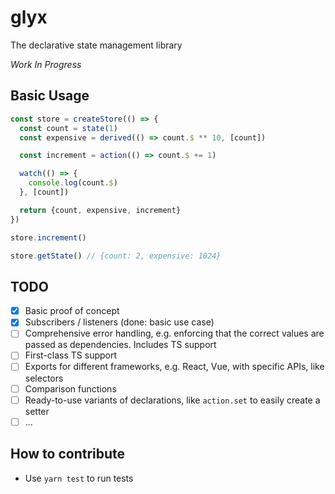 # glyx
The declarative state management library

*Work In Progress*

## Basic Usage
```ts
const store = createStore(() => {
  const count = state(1)
  const expensive = derived(() => count.$ ** 10, [count])

  const increment = action(() => count.$ += 1)

  watch(() => {
    console.log(count.$)
  }, [count])

  return {count, expensive, increment}
})

store.increment()

store.getState() // {count: 2, expensive: 1024}
```

## TODO
- [x] Basic proof of concept
- [x] Subscribers / listeners (done: basic use case)
- [ ] Comprehensive error handling, e.g. enforcing that the correct values are passed as dependencies. Includes TS support
- [ ] First-class TS support
- [ ] Exports for different frameworks, e.g. React, Vue, with specific APIs, like selectors
- [ ] Comparison functions
- [ ] Ready-to-use variants of declarations, like `action.set` to easily create a setter
- [ ] ...

## How to contribute
- Use `yarn test` to run tests